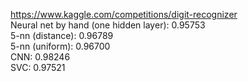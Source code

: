https://www.kaggle.com/competitions/digit-recognizer  
Neural net by hand (one hidden layer): 0.95753  
5-nn (distance): 0.96789  
5-nn (uniform): 0.96700  
CNN: 0.98246  
SVC: 0.97521
